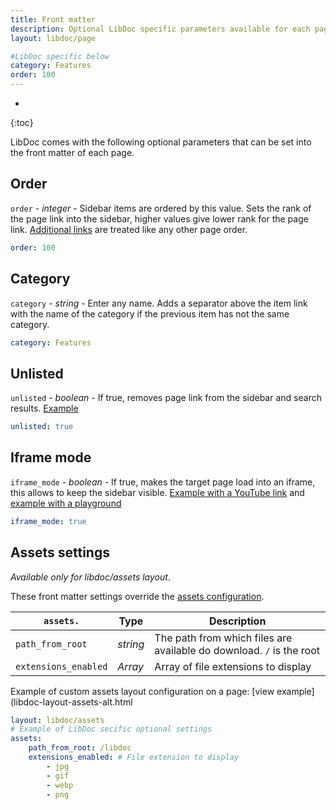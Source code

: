 ```yaml
---
title: Front matter
description: Optional LibDoc specific parameters available for each page.
layout: libdoc/page

#LibDoc specific below
category: Features
order: 100
---
```

* 
{:toc}

LibDoc comes with the following optional parameters that can be set into the front matter of each page.

## Order

`order` - *integer* - Sidebar items are ordered by this value. Sets the rank of the page link into the sidebar, higher values give lower rank for the page link. [Additional links](libdoc-config.html#sidebar) are treated like any other page order.

```yaml
order: 100
```

## Category

`category` - *string* - Enter any name. Adds a separator above the item link with the name of the category if the previous item has not the same category.

```yaml
category: Features
```

## Unlisted

`unlisted` - *boolean* - If true, removes page link from the sidebar and search results. [Example](libdoc-unlisted.html)

```yaml
unlisted: true
```

## Iframe mode

`iframe_mode` - *boolean* - If true, makes the target page load into an iframe, this allows to keep the sidebar visible. [Example with a YouTube link](libdoc/iframe.html?src=https://www.youtube.com/embed/iWowJBRMtpc) and [example with a playground](libdoc/iframe.html?src={{site.url}}{{site.baseurl}}/libdoc-layout-playground-iframe.html)

```yaml
iframe_mode: true
```

## Assets settings

*Available only for libdoc/assets layout*.

These front matter settings override the [assets configuration](libdoc-config.html#assets).

| `assets.` | Type | Description |
| - | - | - |
| `path_from_root` | *string* | The path from which files are available do download. `/` is the root |
| `extensions_enabled` | *Array* | Array of file extensions to display |

Example of custom assets layout configuration on a page: [view example](libdoc-layout-assets-alt.html

```yaml
layout: libdoc/assets
# Example of LibDoc secific optional settings
assets:
    path_from_root: /libdoc
    extensions_enabled: # File extension to display
        - jpg
        - gif
        - webp
        - png
```

